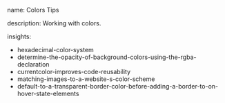 name: Colors Tips

description: Working with colors.

insights:
  - hexadecimal-color-system
  - determine-the-opacity-of-background-colors-using-the-rgba-declaration
  - currentcolor-improves-code-reusability
  - matching-images-to-a-website-s-color-scheme
  - default-to-a-transparent-border-color-before-adding-a-border-to-on-hover-state-elements 
